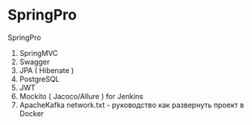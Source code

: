 # SpringPro
 SpringPro
1. SpringMVC
2. Swagger
3. JPA ( Hibenate ) 
4. PostgreSQL
5. JWT
6. Mockito ( Jacoco/Allure ) for Jenkins
7. ApacheKafka
 network.txt - руководство как развернуть проект в Docker

